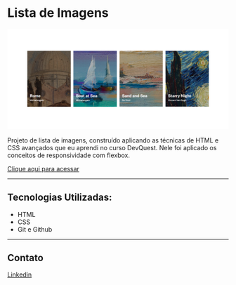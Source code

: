 # Lista de Imagens


![preview](./.github/preview.png)

Projeto de lista de imagens, construído aplicando as técnicas de HTML e CSS avançados que eu aprendi no curso DevQuest. Nele foi aplicado os conceitos de responsividade com flexbox.

[Clique aqui para acessar](https://edu-almeidaf.github.io/lista-imagens/)

---

## Tecnologias Utilizadas:

- HTML
- CSS
- Git e Github

---

## Contato

[Linkedin](https://www.linkedin.com/in/almeidaedu/)